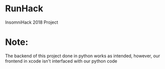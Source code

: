# RunHack
InsomniHack 2018 Project

# Note:
The backend of this project done in python works as intended, however, our frontend in xcode isn't interfaced with our python code
